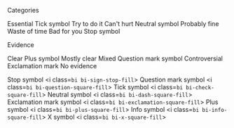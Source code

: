 




Categories

Essential           Tick symbol
Try to do it
Can't hurt          Neutral symbol
Probably fine       
Waste of time
Bad for you         Stop symbol


Evidence

Clear               Plus symbol 
Mostly clear
Mixed               Question mark symbol
Controversial       Exclamation mark 
No evidence         



Stop symbol             <i class=`bi bi-sign-stop-fill`></i>
Question mark symbol    <i class=`bi bi-question-square-fill`></i>
Tick symbol             <i class=`bi bi-check-square-fill`></i>
Neutral symbol          <i class=`bi bi-dash-square-fill`></i>
Exclamation mark symbol <i class=`bi bi-exclamation-square-fill`></i>
Plus symbol             <i class=`bi bi-plus-square-fill`></i>
Info symbol             <i class=`bi bi-info-square-fill`></i>
X symbol                <i class=`bi bi-x-square-fill`></i>

